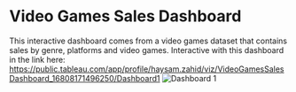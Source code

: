 # Video Games Sales Dashboard
This interactive dashboard comes from a video games dataset that contains sales by genre, platforms and video games.
Interactive with this dashboard in the link here:
https://public.tableau.com/app/profile/haysam.zahid/viz/VideoGamesSalesDashboard_16808171496250/Dashboard1
![Dashboard 1](https://user-images.githubusercontent.com/121971294/231350073-6ac5fc80-6d4f-4d10-b724-d3390e8f37cb.png)

